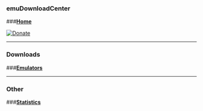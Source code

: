 ### emuDownloadCenter
###[**Home**](https://github.com/PhoenixInteractiveNL/edc-masterhook/wiki)

[![Donate](https://raw.githubusercontent.com/wiki/PhoenixInteractiveNL/emuControlCenter/images/img_misc_donate_paypal.png)](http://paypal.me/phoenixinteractive)
***
### Downloads
###[**Emulators**](https://github.com/PhoenixInteractiveNL/edc-masterhook/wiki/download-emulators)
***
### Other
###[**Statistics**](https://github.com/PhoenixInteractiveNL/edc-masterhook/wiki/edc-statistics)